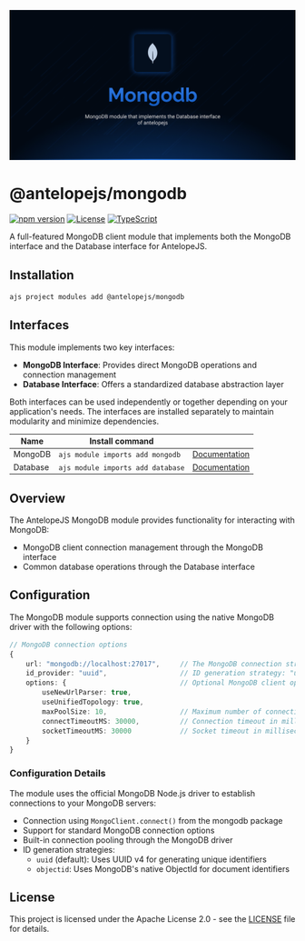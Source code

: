 ![MongoDB](.github/social-card.png)

# @antelopejs/mongodb

[![npm version](https://img.shields.io/npm/v/@antelopejs/mongodb.svg)](https://www.npmjs.com/package/@antelopejs/mongodb)
[![License](https://img.shields.io/badge/license-Apache--2.0-blue.svg)](https://opensource.org/licenses/Apache-2.0)
[![TypeScript](https://img.shields.io/badge/TypeScript-5.0-blue)](https://www.typescriptlang.org/)

A full-featured MongoDB client module that implements both the MongoDB interface and the Database interface for AntelopeJS.

## Installation

```bash
ajs project modules add @antelopejs/mongodb
```

## Interfaces

This module implements two key interfaces:

- **MongoDB Interface**: Provides direct MongoDB operations and connection management
- **Database Interface**: Offers a standardized database abstraction layer

Both interfaces can be used independently or together depending on your application's needs. The interfaces are installed separately to maintain modularity and minimize dependencies.


| Name          | Install command                         |            |
| ------------- | --------------------------------------- | ---------- |
| MongoDB       | `ajs module imports add mongodb`        | [Documentation](https://github.com/AntelopeJS/interface-mongodb) |
| Database      | `ajs module imports add database`       | [Documentation](https://github.com/AntelopeJS/interface-database) |


## Overview

The AntelopeJS MongoDB module provides functionality for interacting with MongoDB:

- MongoDB client connection management through the MongoDB interface
- Common database operations through the Database interface

## Configuration

The MongoDB module supports connection using the native MongoDB driver with the following options:

```typescript
// MongoDB connection options
{
    url: "mongodb://localhost:27017",     // The MongoDB connection string
    id_provider: "uuid",                  // ID generation strategy: "uuid" (default) or "objectid"
    options: {                            // Optional MongoDB client options
        useNewUrlParser: true,
        useUnifiedTopology: true,
        maxPoolSize: 10,                  // Maximum number of connections in the pool
        connectTimeoutMS: 30000,          // Connection timeout in milliseconds
        socketTimeoutMS: 30000            // Socket timeout in milliseconds
    }
}
```

### Configuration Details

The module uses the official MongoDB Node.js driver to establish connections to your MongoDB servers:

- Connection using `MongoClient.connect()` from the mongodb package
- Support for standard MongoDB connection options
- Built-in connection pooling through the MongoDB driver
- ID generation strategies:
  - `uuid` (default): Uses UUID v4 for generating unique identifiers
  - `objectid`: Uses MongoDB's native ObjectId for document identifiers

## License

This project is licensed under the Apache License 2.0 - see the [LICENSE](LICENSE) file for details.
